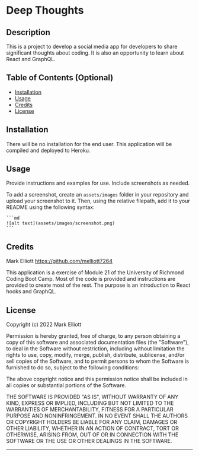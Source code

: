 # Deep Thoughts

## Description

This is a project to develop a social media app for developers to share significant thoughts about coding. It is also an opportunity to learn about React and GraphQL.

## Table of Contents (Optional)

- [Installation](#installation)
- [Usage](#usage)
- [Credits](#credits)
- [License](#license)

## Installation

There will be no installation for the end user. This application will be compiled and deployed to Heroku.

## Usage

Provide instructions and examples for use. Include screenshots as needed.

To add a screenshot, create an `assets/images` folder in your repository and upload your screenshot to it. Then, using the relative filepath, add it to your README using the following syntax:

    ```md
    ![alt text](assets/images/screenshot.png)
    ```

## Credits

Mark Elliott https://github.com/melliott7264

This application is a exercise of Module 21 of the University of Richmond Coding Boot Camp. Most of the code is provided and instructions are provided to create most of the rest. The purpose is an introduction to React hooks and GraphQL.

## License

Copyright (c) 2022 Mark Elliott

Permission is hereby granted, free of charge, to any person obtaining a copy
of this software and associated documentation files (the "Software"), to deal
in the Software without restriction, including without limitation the rights
to use, copy, modify, merge, publish, distribute, sublicense, and/or sell
copies of the Software, and to permit persons to whom the Software is
furnished to do so, subject to the following conditions:

The above copyright notice and this permission notice shall be included in all
copies or substantial portions of the Software.

THE SOFTWARE IS PROVIDED "AS IS", WITHOUT WARRANTY OF ANY KIND, EXPRESS OR
IMPLIED, INCLUDING BUT NOT LIMITED TO THE WARRANTIES OF MERCHANTABILITY,
FITNESS FOR A PARTICULAR PURPOSE AND NONINFRINGEMENT. IN NO EVENT SHALL THE
AUTHORS OR COPYRIGHT HOLDERS BE LIABLE FOR ANY CLAIM, DAMAGES OR OTHER
LIABILITY, WHETHER IN AN ACTION OF CONTRACT, TORT OR OTHERWISE, ARISING FROM,
OUT OF OR IN CONNECTION WITH THE SOFTWARE OR THE USE OR OTHER DEALINGS IN THE
SOFTWARE.

---
